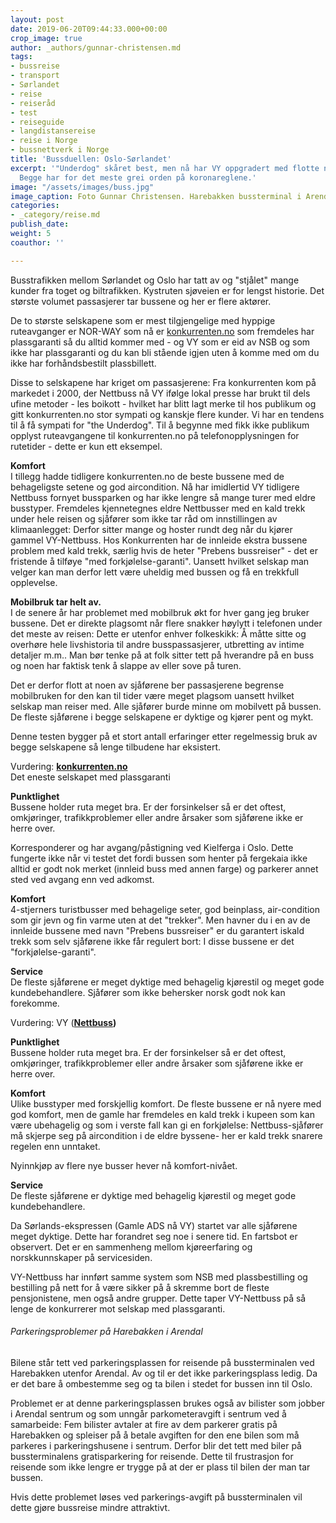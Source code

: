 ```yaml
---
layout: post
date: 2019-06-20T09:44:33.000+00:00
crop_image: true
author: _authors/gunnar-christensen.md
tags:
- bussreise
- transport
- Sørlandet
- reise
- reiseråd
- test
- reiseguide
- langdistansereise
- reise i Norge
- bussnettverk i Norge
title: 'Bussduellen: Oslo-Sørlandet'
excerpt: '"Underdog" skåret best, men nå har VY oppgradert med flotte nye busser.
  Begge har for det meste grei orden på koronareglene.'
image: "/assets/images/buss.jpg"
image_caption: Foto Gunnar Christensen. Harebakken bussterminal i Arendal
categories:
- _category/reise.md
publish_date: 
weight: 5
coauthor: ''

---
```

Busstrafikken mellom Sørlandet og Oslo har tatt av og "stjålet" mange kunder fra toget og biltrafikken. Kystruten sjøveien er for lengst historie. Det største volumet passasjerer tar bussene og her er flere aktører.

De to største selskapene som er mest tilgjengelige med hyppige ruteavganger er NOR-WAY som nå er [konkurrenten.no](http://www.konkurrenten.no/) som fremdeles har plassgaranti så du alltid kommer med - og VY som er eid av NSB og som ikke har plassgaranti og du kan bli stående igjen uten å komme med om du ikke har forhåndsbestilt plassbillett. 

Disse to selskapene har kriget om passasjerene: Fra konkurrenten kom på markedet i 2000, der Nettbuss nå VY ifølge lokal presse har brukt til dels ufine metoder - les boikott - hvilket har blitt lagt merke til hos publikum og gitt konkurrenten.no stor sympati og kanskje flere kunder. Vi har en tendens til å få sympati for "the Underdog". Til å begynne med fikk ikke publikum opplyst ruteavgangene til konkurrenten.no på telefonopplysningen for rutetider - dette er kun ett eksempel.

**Komfort**  
I tillegg hadde tidligere konkurrenten.no de beste bussene med de behageligste setene og god aircondition. Nå har imidlertid VY tidligere Nettbuss fornyet bussparken og har ikke lengre så mange turer med eldre busstyper. Fremdeles kjennetegnes eldre Nettbusser med en kald trekk under hele reisen og sjåfører som ikke tar råd om innstillingen av klimaanlegget: Derfor sitter mange og hoster rundt deg når du kjører gammel VY-Nettbuss. Hos Konkurrenten har de innleide ekstra bussene problem med kald trekk, særlig hvis de heter "Prebens bussreiser" - det er fristende å tilføye "med forkjølelse-garanti". Uansett hvilket selskap man velger kan man derfor lett være uheldig med bussen og få en trekkfull opplevelse.

**Mobilbruk tar helt av.**  
I de senere år har problemet med mobilbruk økt for hver gang jeg bruker bussene. Det er direkte plagsomt når flere snakker høylytt i telefonen under det meste av reisen: Dette er utenfor enhver folkeskikk: Å måtte sitte og overhøre hele livshistoria til andre busspassasjerer, utbretting av intime detaljer m.m.. Man bør tenke på at folk sitter tett på hverandre på en buss og noen har faktisk tenk å slappe av eller sove på turen.

Det er derfor flott at noen av sjåførene ber passasjerene begrense mobilbruken for den kan til tider være meget plagsom uansett hvilket selskap man reiser med. Alle sjåfører burde minne om mobilvett på bussen. De fleste sjåførene i begge selskapene er dyktige og kjører pent og mykt.

Denne testen bygger på et stort antall erfaringer etter regelmessig bruk av begge selskapene så lenge tilbudene har eksistert.

Vurdering: [**konkurrenten.no**](http://www.konkurrenten.no/)  
Det eneste selskapet med plassgaranti

**Punktlighet**  
Bussene holder ruta meget bra. Er der forsinkelser så er det oftest, omkjøringer, trafikkproblemer eller andre årsaker som sjåførene ikke er herre over.

Korresponderer og har avgang/påstigning ved Kielferga i Oslo. Dette fungerte ikke når vi testet det fordi bussen som henter på fergekaia ikke alltid er godt nok merket (innleid buss med annen farge) og parkerer annet sted ved avgang enn ved adkomst.

**Komfort**  
4-stjerners turistbusser med behagelige seter, god beinplass, air-condition som gir jevn og fin varme uten at det "trekker". Men havner du i en av de innleide bussene med navn "Prebens bussreiser" er du garantert iskald trekk som selv sjåførene ikke får regulert bort: I disse bussene er det "forkjølelse-garanti".

**Service**  
De fleste sjåførene er meget dyktige med behagelig kjørestil og meget gode kundebehandlere. Sjåfører som ikke behersker norsk godt nok kan forekomme.

Vurdering: VY ([**Nettbuss**](http://www.nettbuss.no/rutetilbud/ekspressbuss/nettbuss-express/-nx190-kristiansand-drammen-oslo)**)**

**Punktlighet**  
Bussene holder ruta meget bra. Er der forsinkelser så er det oftest, omkjøringer, trafikkproblemer eller andre årsaker som sjåførene ikke er herre over.

**Komfort**  
Ulike busstyper med forskjellig komfort. De fleste bussene er nå nyere med god komfort, men de gamle har fremdeles en kald trekk i kupeen som kan være ubehagelig og som i verste fall kan gi en forkjølelse: Nettbuss-sjåfører må skjerpe seg på aircondition i de eldre byssene- her er kald trekk snarere regelen enn unntaket.

Nyinnkjøp av flere nye busser hever nå komfort-nivået.

**Service**  
De fleste sjåførene er dyktige med behagelig kjørestil og meget gode kundebehandlere.

Da Sørlands-ekspressen (Gamle ADS nå VY) startet var alle sjåførene meget dyktige. Dette har forandret seg noe i senere tid. En fartsbot er observert. Det er en sammenheng mellom kjøreerfaring og norskkunnskaper på servicesiden.

VY-Nettbuss har innført samme system som NSB med plassbestilling og bestilling på nett for å være sikker på å skremme bort de fleste pensjonistene, men også andre grupper. Dette taper VY-Nettbuss på så lenge de konkurrerer mot selskap med plassgaranti.

###### Parkeringsproblemer på Harebakken i Arendal

Bilene står tett ved parkeringsplassen for reisende på bussterminalen ved Harebakken utenfor Arendal. Av og til er det ikke parkeringsplass ledig. Da er det bare å ombestemme seg og ta bilen i stedet for bussen inn til Oslo.

Problemet er at denne parkeringsplassen brukes også av bilister som jobber i Arendal sentrum og som unngår parkometeravgift i sentrum ved å samarbeide: Fem bilister avtaler at fire av dem parkerer gratis på Harebakken og spleiser på å betale avgiften for den ene bilen som må parkeres i parkeringshusene i sentrum. Derfor blir det tett med biler på bussterminalens gratisparkering for reisende. Dette til frustrasjon for reisende som ikke lengre er trygge på at der er plass til bilen der man tar bussen.

Hvis dette problemet løses ved parkerings-avgift på bussterminalen vil dette gjøre bussreise mindre attraktivt.